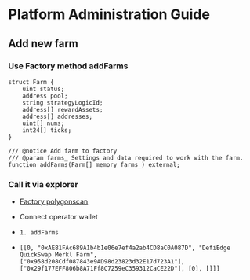 # Platform Administration Guide

## Add new farm

### Use Factory method addFarms

```solidity
struct Farm {
    uint status;
    address pool;
    string strategyLogicId;
    address[] rewardAssets;
    address[] addresses;
    uint[] nums;
    int24[] ticks;
}

/// @notice Add farm to factory
/// @param farms_ Settings and data required to work with the farm.
function addFarms(Farm[] memory farms_) external;
```

### Call it via explorer

* [Factory polygonscan](https://polygonscan.com/address/0xa14EaAE76890595B3C7ea308dAEBB93863480EAD#writeProxyContract)

* Connect operator wallet

* `1. addFarms`

* `[[0, "0xAE81FAc689A1b4b1e06e7ef4a2ab4CD8aC0A087D", "DefiEdge QuickSwap Merkl Farm", ["0x958d208Cdf087843e9AD98d23823d32E17d723A1"], ["0x29f177EFF806b8A71Ff8C7259eC359312CaCE22D"], [0], []]]`
